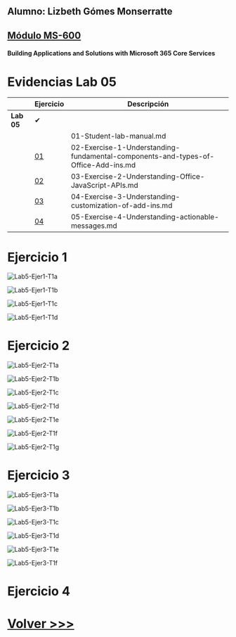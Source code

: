 ## Alumno: Lizbeth Gómes Monserratte

## <u>Módulo MS-600</u>
####  Building Applications and Solutions with Microsoft 365 Core Services



# Evidencias Lab 05



|  | **Ejercicio** | **Descripción**                                                  |
| -------- | --------- | ------------------------------------------------------------ |
| **Lab 05** |  ✔ |  |
|        |         | 01-Student-lab-manual.md                                     |
|        | [01](https://github.com/liztraining2021/MS-600-Building-Applications-and-Solutions-with-Microsoft-365-Core-Services/blob/main/Lab05/Readme.md#ejercicio-1) | 02-Exercise-1-Understanding-fundamental-components-and-types-of-Office-Add-ins.md |
|        | [02](https://github.com/liztraining2021/MS-600-Building-Applications-and-Solutions-with-Microsoft-365-Core-Services/blob/main/Lab05/Readme.md#ejercicio-2) | 03-Exercise-2-Understanding-Office-JavaScript-APIs.md        |
|        | [03](https://github.com/liztraining2021/MS-600-Building-Applications-and-Solutions-with-Microsoft-365-Core-Services/blob/main/Lab05/Readme.md#ejercicio-3) | 04-Exercise-3-Understanding-customization-of-add-ins.md      |
|        | [04](https://github.com/liztraining2021/MS-600-Building-Applications-and-Solutions-with-Microsoft-365-Core-Services/blob/main/Lab05/Readme.md#ejercicio-4) | 05-Exercise-4-Understanding-actionable-messages.md           |

# Ejercicio 1

![Lab5-Ejer1-T1a](ZZ-lab/Lab5-Ejer1-T1a.PNG)

![Lab5-Ejer1-T1b](ZZ-lab/Lab5-Ejer1-T1b.PNG)

![Lab5-Ejer1-T1c](ZZ-lab/Lab5-Ejer1-T1c.PNG)

![Lab5-Ejer1-T1d](ZZ-lab/Lab5-Ejer1-T1d.PNG)




# Ejercicio 2

![Lab5-Ejer2-T1a](ZZ-lab/Lab5-Ejer2-T1a.PNG)

![Lab5-Ejer2-T1b](ZZ-lab/Lab5-Ejer2-T1b.PNG)

![Lab5-Ejer2-T1c](ZZ-lab/Lab5-Ejer2-T1c.PNG)

![Lab5-Ejer2-T1d](ZZ-lab/Lab5-Ejer2-T1d.PNG)

![Lab5-Ejer2-T1e](ZZ-lab/Lab5-Ejer2-T1e.PNG)

![Lab5-Ejer2-T1f](ZZ-lab/Lab5-Ejer2-T1f.PNG)

![Lab5-Ejer2-T1g](ZZ-lab/Lab5-Ejer2-T1g.PNG)

# Ejercicio 3

![Lab5-Ejer3-T1a](ZZ-lab/Lab5-Ejer3-T1a.PNG)

![Lab5-Ejer3-T1b](ZZ-lab/Lab5-Ejer3-T1b.PNG)

![Lab5-Ejer3-T1c](ZZ-lab/Lab5-Ejer3-T1c.PNG)

![Lab5-Ejer3-T1d](ZZ-lab/Lab5-Ejer3-T1d.PNG)

![Lab5-Ejer3-T1e](ZZ-lab/Lab5-Ejer3-T1e.PNG)

![Lab5-Ejer3-T1f](ZZ-lab/Lab5-Ejer3-T1f.PNG)

# Ejercicio 4











# [Volver >>>](https://github.com/liztraining2021/MS-600-Building-Applications-and-Solutions-with-Microsoft-365-Core-Services/blob/master/readme.md)